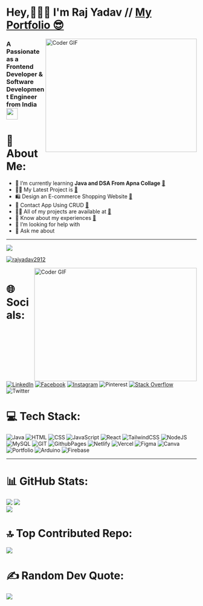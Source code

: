 <h1 align="left">Hey,🧑🏻‍💻 I'm Raj Yadav // <a href='https://raj-portfolio-29.netlify.app/' target='_blank' >My Portfolio 😎</a></h1>

<img align='right' alt="Coder GIF" height=300 width=400 src="https://cdn.dribbble.com/users/730703/screenshots/6581243/avento.gif" />

<h3 align="left">A Passionate as a Frontend Developer & Software Development Engineer from India <img src="https://media.giphy.com/media/WUlplcMpOCEmTGBtBW/giphy.gif" width="30"> 
</em></h3>

# 💫 About Me:
- 🌱 I’m currently learning **Java and DSA From Apna Collage** <a href='https://github.com/Rajyadav2912/Alpha-3.0_Java_with_DSA' color=white >🔗</a> 
- 👨‍💻 My Latest Project is <a href='https://raj-portfolio-29.netlify.app/'>🔗</a><br>
- 🛍  Design an E-commerce Shopping Website <a href='https://e-commerce-shopping-website-29.netlify.app'>🔗</a><br>
- 📱 Contact App Using CRUD <a href='https://contact-app-crud.vercel.app/'>🔗</a><br>
- 👨‍💻 All of my projects are available at <a href='https://rajyadav2912.github.io/Raj_Portfolio_2920'>🔗</a><br>
- 📄 Know about my experiences <a href='https://drive.google.com/file/d/1ogExUr8iNERb639N2uY3KZ-5K5vJ8jC_/view?usp=sharing'>🔗</a><br>
- 🤝 I’m looking for help with<br>
- 💬 Ask me about

---
[![](https://visitcount.itsvg.in/api?id=Rajyadav2912&icon=5&color=1)](https://visitcount.itsvg.in)
<p align="left"><a href="https://github.com/ryo-ma/github-profile-trophy"><img src="https://github-profile-trophy.vercel.app/?username=rajyadav2912&theme=tokyonight" alt="rajyadav2912"/></a></p>
<img align='right' alt="Coder GIF" height=300 width=430 src="https://miro.medium.com/max/1360/0*7Q3yvSIv_t0ioJ-Z.gif" />
<p align="left"><a href="https://twitter.com/" target="blank"><img src="https://img.shields.io/twitter/follow/?logo=twitter&style=for-the-badge" alt="" /></a></p>

# 🌐 Socials:
[![LinkedIn](https://img.shields.io/badge/LinkedIn-%230077B5.svg?logo=linkedin&logoColor=white)](https://www.linkedin.com/in/rajyadav-2920r0218j8/)
[![Facebook](https://img.shields.io/badge/Facebook-%231877F2.svg?logo=Facebook&logoColor=white)](https://facebook.com/rajyadav) [![Instagram](https://img.shields.io/badge/Instagram-%23E4405F.svg?logo=Instagram&logoColor=white)](https://instagram.com/yadav_raj.29) ![Pinterest](https://img.shields.io/badge/Pinterest-%23E60023.svg?logo=Pinterest&logoColor=white) [![Stack Overflow](https://img.shields.io/badge/-Stackoverflow-FE7A16?logo=stack-overflow&logoColor=white)](https://stackoverflow.com/users/21994345/raj-yadav) ![Twitter](https://img.shields.io/badge/Twitter-%231DA1F2.svg?logo=Twitter&logoColor=white)

# 💻 Tech Stack:
![Java](https://img.shields.io/badge/java-%23ED8B00.svg?style=flat-square&logo=openjdk&logoColor=white) ![HTML](https://img.shields.io/badge/html-%23E34F26.svg?style=flat-square&logo=html5&logoColor=white) ![CSS](https://img.shields.io/badge/css-%231572B6.svg?style=flat-square&logo=css3&logoColor=white) ![JavaScript](https://img.shields.io/badge/javascript-%23323330.svg?style=flat-square&logo=javascript&logoColor=%23F7DF1E) ![React](https://img.shields.io/badge/react-%2320232a.svg?style=flat-square&logo=react&logoColor=%2361DAFB) ![TailwindCSS](https://img.shields.io/badge/tailwindcss-%2338B2AC.svg?style=flat-square&logo=tailwind-css&logoColor=white) ![NodeJS](https://img.shields.io/badge/node.js-6DA55F?style=flat-square&logo=node.js&logoColor=white) ![MySQL](https://img.shields.io/badge/mysql-%2300000f.svg?style=flat-square&logo=mysql&logoColor=white) ![GIT](https://img.shields.io/badge/Git-fc6d26?style=flat-square&logo=git&logoColor=white) ![GithubPages](https://img.shields.io/badge/github%20pages-121013?style=flat-square&logo=github&logoColor=white) ![Netlify](https://img.shields.io/badge/netlify-%23000000.svg?style=flat-square&logo=netlify&logoColor=#00C7B7) ![Vercel](https://img.shields.io/badge/vercel-%23000000.svg?style=flat-square&logo=vercel&logoColor=white)  ![Figma](https://img.shields.io/badge/figma-%23F24E1E.svg?style=flat-square&logo=figma&logoColor=white) ![Canva](https://img.shields.io/badge/Canva-%2300C4CC.svg?style=flat-square&logo=Canva&logoColor=white) ![Portfolio](https://img.shields.io/badge/Portfolio-%23000000.svg?style=flat-square&logo=firefox&logoColor=#FF7139) ![Arduino](https://img.shields.io/badge/-Arduino-00979D?style=flat-square&logo=Arduino&logoColor=white) ![Firebase](https://img.shields.io/badge/Firebase-%23ED8B00.svg?style=flat-square&logo=openjdk&logoColor=white)


---
# 📊 GitHub Stats:
![](https://github-readme-stats.vercel.app/api?username=Rajyadav2912&theme=highcontrast&hide_border=false&include_all_commits=false&count_private=false)
![](https://github-readme-streak-stats.herokuapp.com/?user=Rajyadav2912&theme=highcontrast&hide_border=false)<br/>
![](https://github-readme-stats.vercel.app/api/top-langs/?username=Rajyadav2912&theme=highcontrast&hide_border=false&include_all_commits=false&count_private=false&layout=compact)

# 🔝 Top Contributed Repo:
![](https://github-contributor-stats.vercel.app/api?username=Rajyadav2912&limit=5&theme=tokyonight&combine_all_yearly_contributions=true)

# ✍️ Random Dev Quote:
![](https://quotes-github-readme.vercel.app/api?type=horizontal&theme=dark)
